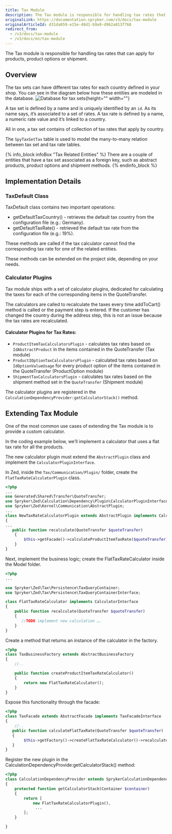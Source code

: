 ```yaml
---
title: Tax Module
description: The Tax module is responsible for handling tax rates that can apply for products, product options or shipment.
originalLink: https://documentation.spryker.com/v3/docs/tax-module
originalArticleId: d31da059-e15e-48d1-b9a9-d962a813f768
redirect_from:
  - /v3/docs/tax-module
  - /v3/docs/en/tax-module
---
```


The Tax module is responsible for handling tax rates that can apply for products, product options or shipment.

## Overview
The tax sets can have different tax rates for each country defined in your shop. You can see in the diagram below how these entities are modeled in the database.
![Database for tax sets](https://spryker.s3.eu-central-1.amazonaws.com/docs/Features/Tax/Tax+Version+1.0/tax.png){height="" width=""}

A tax set is defined by a name and is uniquely identified by an `id`. As its name says, it’s associated to a set of rates. A tax rate is defined by a name, a numeric rate value and it’s linked to a country.

All in one, a tax set contains of collection of tax rates that apply by country.

The `SpyTaxSetTax` table is used to model the many-to-many relation between tax set and tax rate tables.

{% info_block infoBox "Tax Related Entities" %}
There are a couple of entities that have a tax set associated as a foreign key, such as abstract products, product options and shipment methods.
{% endinfo_block %}

## Implementation Details

### TaxDefault Class
TaxDefault class contains two important operations:

* getDefaultTaxCountry() - retrieves the default tax country from the configuration file (e.g.: Germany).
* getDefaultTaxRate() - retrieved the default tax rate from the configuration file (e.g.: 19%).

These methods are called if the tax calculator cannot find the corresponding tax rate for one of the related entities.

These methods can be extended on the project side, depending on your needs.

### Calculator Plugins
Tax module ships with a set of calculator plugins, dedicated for calculating the taxes for each of the corresponding items in the QuoteTransfer.

The calculators are called to recalculate the taxes every time addToCart() method is called or the payment step is entered. If the customer has changed the country during the address step, this is not an issue because the tax rates are recalculated.

#### Calculator Plugins for Tax Rates:

* `ProductItemTaxCalculatorsPlugin` - calculates tax rates based on `IdAbstractProduct` in the items contained in the QuoteTransfer (Tax module)
* `ProductIOptionTaxCalculatorsPlugin` - calculated tax rates based on `IdOptionValueUsage` for every product option of the items contained in the QuoteTransfer (ProductOption module)
* `ShipmentTaxCalculatorsPlugin` - calculates tax rates based on the shipment method set in the `QuoteTransfer` (Shipment module)

The calculator plugins are registered in the `CalculationDependencyProvider:getCalculatorStack()` method.

## Extending Tax Module
One of the most common use cases of extending the Tax module is to provide a custom calculator.

In the coding example below, we’ll implement a calculator that uses a flat tax rate for all the products.

The new calculator plugin must extend the `AbstractPlugin` class and implement the `CalculatorPluginInterface`.

In Zed, inside the `Tax/Communication/Plugin/` folder, create the `FlatTaxRateCalculatorPlugin` class.

```php
<?php
...
use Generated\Shared\Transfer\QuoteTransfer;
use Spryker\Zed\Calculation\Dependency\Plugin\CalculatorPluginInterface;
use Spryker\Zed\Kernel\Communication\AbstractPlugin;
...
class NewTaxRateCalculatorPlugin extends AbstractPlugin implements CalculatorPluginInterface
{
...
   public function recalculate(QuoteTransfer $quoteTransfer)
    {
        $this->getFacade()->calculateProductItemTaxRate($quoteTransfer);
    }
}
```

Next, implement the business logic; create the FlatTaxRateCalculator inside the Model folder.

```php
<?php
...

use Spryker\Zed\Tax\Persistence\TaxQueryContainer;
use Spryker\Zed\Tax\Persistence\TaxQueryContainerInterface;

class FlatTaxRateCalculator implements CalculatorInterface
{
    public function recalculate(QuoteTransfer $quoteTransfer)
    {
       //TODO implement new calculation ….
    }
}
```

Create a method that returns an instance of the calculator in the factory.

```php
<?php
class TaxBusinessFactory extends AbstractBusinessFactory
{
    //..

    public function createProductItemTaxRateCalculator()
    {
        return new FlatTaxRateCalculator();
    }
}
```

Expose this functionality through the facade:

```php
<?php
class TaxFacade extends AbstractFacade implements TaxFacadeInterface
{
    //..
   public function calculateFlatTaxRate(QuoteTransfer $quoteTransfer)
   {
        $this->getFactory()->createFlatTaxRateCalculator()->recalculate($quoteTransfer);
   }
}
```

Register the new plugin in the CalculationDependencyProvide:getCalculatorStack() method:

```php
<?php
class CalculationDependencyProvider extends SprykerCalculationDependencyProvider
{
    protected function getCalculatorStack(Container $container)
    {
        return [
            new FlatTaxRateCalculatorPlugin(),
             ...
        ];
    }

}
```
